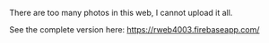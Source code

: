There are too many photos in this web, I cannot upload it all.

See the complete version here:
https://rweb4003.firebaseapp.com/
 
